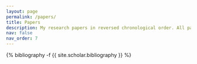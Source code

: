 ```yaml
---
layout: page
permalink: /papers/
title: Papers
description: My research papers in reversed chronological order. All papers can be found in my <a href='https://arxiv.org/a/bavaresco_j_1.html'>arXiv page</a>.
nav: false
nav_order: 7
---
```

<!-- _pages/papers.md -->

<div class="publications">

{% bibliography -f {{ site.scholar.bibliography }} %}

</div>
